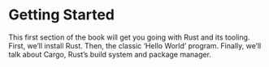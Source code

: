 # Getting Started

This first section of the book will get you going with Rust and its tooling. First, we’ll install Rust. Then, the classic ‘Hello World’ program. Finally, we’ll talk about Cargo, Rust’s build system and package manager.
